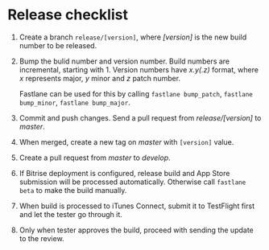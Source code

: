 # Release checklist

1. Create a branch `release/[version]`, where *[version]* is the new build number to be released.
2. Bump the bulid number and version number. Build numbers are incremental, starting with 1. Version numbers have *x.y(.z)* format, where *x* represents major, *y* minor and *z* patch number.
	
	Fastlane can be used for this by calling `fastlane bump_patch`, `fastlane bump_minor`, `fastlane bump_major`.
3. Commit and push changes. Send a pull request from *release/[version]* to *master*.
4. When merged, create a new tag on *master* with `[version]` value. 
5. Create a pull request from *master* to *develop*.
5. If Bitrise deployment is configured, release build and App Store submission will be processed automatically. Otherwise call `fastlane beta` to make the build manually.
6. When build is processed to iTunes Connect, submit it to TestFlight first and let the tester go through it.
7. Only when tester approves the build, proceed with sending the update to the review.